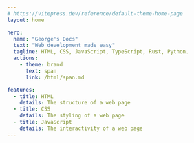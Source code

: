 ```yaml
---
# https://vitepress.dev/reference/default-theme-home-page
layout: home

hero:
  name: "George's Docs"
  text: "Web development made easy"
  tagline: HTML, CSS, JavaScript, TypeScript, Rust, Python.
  actions:
    - theme: brand
      text: span
      link: /html/span.md

features:
  - title: HTML
    details: The structure of a web page
  - title: CSS
    details: The styling of a web page
  - title: JavaScript
    details: The interactivity of a web page
---
```


